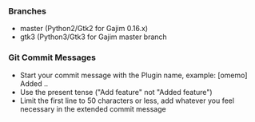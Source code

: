 ### Branches

- master (Python2/Gtk2 for Gajim 0.16.x)
- gtk3   (Python3/Gtk3 for Gajim master branch

### Git Commit Messages

* Start your commit message with the Plugin name, example: [omemo] Added ..
* Use the present tense ("Add feature" not "Added feature")
* Limit the first line to 50 characters or less, add whatever you feel necessary
in the extended commit message

